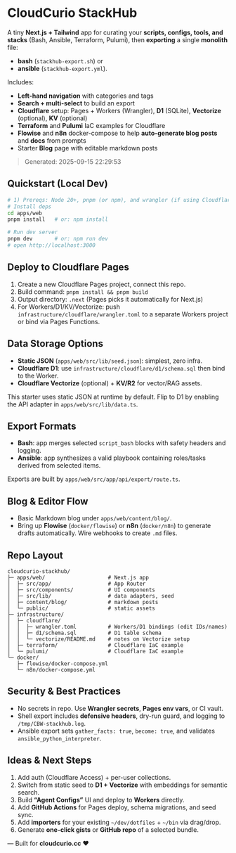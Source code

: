 # CloudCurio StackHub

A tiny **Next.js + Tailwind** app for curating your **scripts, configs, tools, and stacks** (Bash, Ansible, Terraform, Pulumi), then **exporting** a single **monolith** file:
- **bash** (`stackhub-export.sh`) or
- **ansible** (`stackhub-export.yml`).

Includes:
- **Left-hand navigation** with categories and tags
- **Search + multi-select** to build an export
- **Cloudflare** setup: Pages + Workers (Wrangler), **D1** (SQLite), **Vectorize** (optional), **KV** (optional)
- **Terraform** and **Pulumi** IaC examples for Cloudflare
- **Flowise** and **n8n** docker-compose to help **auto-generate blog posts** and **docs** from prompts
- Starter **Blog** page with editable markdown posts

> Generated: 2025-09-15 22:29:53

## Quickstart (Local Dev)

```bash
# 1) Prereqs: Node 20+, pnpm (or npm), and wrangler (if using Cloudflare dev)
# Install deps
cd apps/web
pnpm install   # or: npm install

# Run dev server
pnpm dev       # or: npm run dev
# open http://localhost:3000
```

## Deploy to Cloudflare Pages

1. Create a new Cloudflare Pages project, connect this repo.
2. Build command: `pnpm install && pnpm build`
3. Output directory: `.next` (Pages picks it automatically for Next.js)
4. For Workers/D1/KV/Vectorize: push `infrastructure/cloudflare/wrangler.toml` to a separate Workers project or bind via Pages Functions.

## Data Storage Options

- **Static JSON** (`apps/web/src/lib/seed.json`): simplest, zero infra.
- **Cloudflare D1**: use `infrastructure/cloudflare/d1/schema.sql` then bind to the Worker.
- **Cloudflare Vectorize** (optional) + **KV/R2** for vector/RAG assets.

This starter uses static JSON at runtime by default. Flip to D1 by enabling the API adapter in `apps/web/src/lib/data.ts`.

## Export Formats

- **Bash**: app merges selected `script_bash` blocks with safety headers and logging.
- **Ansible**: app synthesizes a valid playbook containing roles/tasks derived from selected items.

Exports are built by `apps/web/src/app/api/export/route.ts`.

## Blog & Editor Flow

- Basic Markdown blog under `apps/web/content/blog/`.
- Bring up **Flowise** (`docker/flowise`) or **n8n** (`docker/n8n`) to generate drafts automatically. Wire webhooks to create `.md` files.

## Repo Layout

```
cloudcurio-stackhub/
├─ apps/web/                    # Next.js app
│  ├─ src/app/                  # App Router
│  ├─ src/components/           # UI components
│  ├─ src/lib/                  # data adapters, seed
│  ├─ content/blog/             # markdown posts
│  └─ public/                   # static assets
├─ infrastructure/
│  ├─ cloudflare/
│  │  ├─ wrangler.toml          # Workers/D1 bindings (edit IDs/names)
│  │  ├─ d1/schema.sql          # D1 table schema
│  │  └─ vectorize/README.md    # notes on Vectorize setup
│  ├─ terraform/                # Cloudflare IaC example
│  └─ pulumi/                   # Cloudflare IaC example
└─ docker/
   ├─ flowise/docker-compose.yml
   └─ n8n/docker-compose.yml
```

## Security & Best Practices

- No secrets in repo. Use **Wrangler secrets**, **Pages env vars**, or CI vault.
- Shell export includes **defensive headers**, dry-run guard, and logging to `/tmp/CBW-stackhub.log`.
- Ansible export sets `gather_facts: true`, `become: true`, and validates `ansible_python_interpreter`.

## Ideas & Next Steps
1. Add auth (Cloudflare Access) + per-user collections.
2. Switch from static seed to **D1 + Vectorize** with embeddings for semantic search.
3. Build **“Agent Configs”** UI and deploy to **Workers** directly.
4. Add **GitHub Actions** for Pages deploy, schema migrations, and seed sync.
5. Add **importers** for your existing `~/dev/dotfiles` + `~/bin` via drag/drop.
6. Generate **one-click gists** or **GitHub repo** of a selected bundle.

— Built for **cloudcurio.cc** ♥
